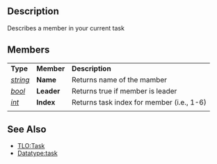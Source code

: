 ## Description

Describes a member in your current task

## Members

|                                        |            |                                           |
|----------------------------------------|------------|-------------------------------------------|
| **Type**                               | **Member** | **Description**                           |
| *[string](datatype-string.md)* | **Name**   | Returns name of the mamber                |
| *[bool](datatype-ticks.md)*    | **Leader** | Returns true if member is leader          |
| *[int](datatype-int.md)*       | **Index**  | Returns task index for member (i.e., 1-6) |
|                                        |            |                                           |

## See Also

-   [TLO:Task](../top-level-objects/tlo-task.md)
-   [Datatype:task](datatype-task.md)


